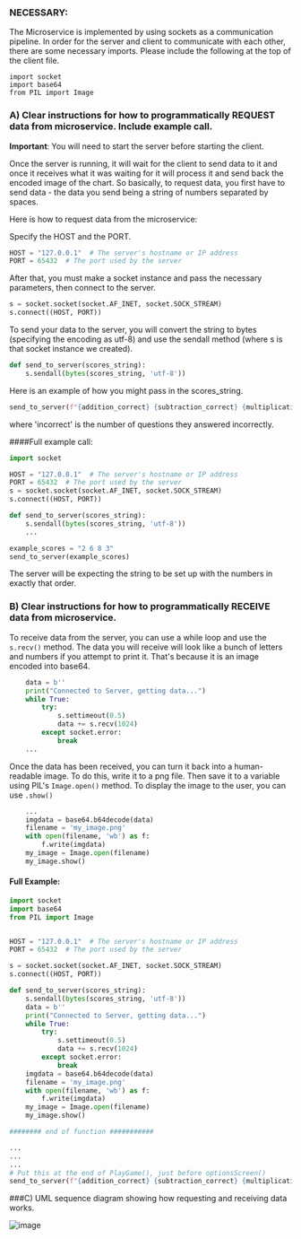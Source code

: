 ### NECESSARY:

The Microservice is implemented by using sockets as a communication pipeline.
In order for the server and client to communicate with each other, there are some necessary imports.
Please include the following at the top of the client file.

```commandline
import socket
import base64
from PIL import Image
```

### A) Clear instructions for how to programmatically REQUEST data from microservice. Include example call.

**Important**: You will need to start the server before starting the client. 

Once the server is running, it will wait for the client to send data to it and 
once it receives what it was waiting for it will process it and send back the 
encoded image of the chart. So basically, to request data, you first have to 
send data - the data you send being a string of numbers separated by spaces.

Here is how to request data from the microservice:

Specify the HOST and the PORT.

```python
HOST = "127.0.0.1"  # The server's hostname or IP address
PORT = 65432  # The port used by the server
```
After that, you must make a socket instance and pass the necessary parameters, 
then connect to the server.
```python
s = socket.socket(socket.AF_INET, socket.SOCK_STREAM)
s.connect((HOST, PORT))
```

To send your data to the server, you will convert the string to bytes (specifying the
encoding as utf-8) and use the sendall method (where s is that socket instance we created).
```python
def send_to_server(scores_string):
    s.sendall(bytes(scores_string, 'utf-8'))
```

Here is an example of how you might pass in the scores_string.
```python
send_to_server(f"{addition_correct} {subtraction_correct} {multiplication_correct} {incorrect}")
```
where 'incorrect' is the number of questions they answered incorrectly.

####Full example call:
```python
import socket

HOST = "127.0.0.1"  # The server's hostname or IP address
PORT = 65432  # The port used by the server
s = socket.socket(socket.AF_INET, socket.SOCK_STREAM)
s.connect((HOST, PORT))

def send_to_server(scores_string):
    s.sendall(bytes(scores_string, 'utf-8'))
    ...

example_scores = "2 6 8 3"
send_to_server(example_scores)
```

The server will be expecting the string to be set up with the numbers in exactly that order.

### B) Clear instructions for how to programmatically RECEIVE data from microservice.

To receive data from the server, you can use a while loop and use the ``s.recv()`` method.
The data you will receive will look like a bunch of letters and numbers if you attempt to
print it. That's because it is an image encoded into base64.
```python
    data = b''
    print("Connected to Server, getting data...")
    while True:
        try:
            s.settimeout(0.5)
            data += s.recv(1024)
        except socket.error:
            break
    ...
```
Once the data has been received, you can turn it back into a human-readable image.
To do this, write it to a png file.
Then save it to a variable using PIL's ``Image.open()`` method.
To display the image to the user, you can use ``.show()``
``` python
    ...
    imgdata = base64.b64decode(data)
    filename = 'my_image.png'
    with open(filename, 'wb') as f:
        f.write(imgdata)
    my_image = Image.open(filename)
    my_image.show()
```

#### Full Example:
```python
import socket
import base64
from PIL import Image


HOST = "127.0.0.1"  # The server's hostname or IP address
PORT = 65432  # The port used by the server

s = socket.socket(socket.AF_INET, socket.SOCK_STREAM)
s.connect((HOST, PORT))

def send_to_server(scores_string):
    s.sendall(bytes(scores_string, 'utf-8'))
    data = b''
    print("Connected to Server, getting data...")
    while True:
        try:
            s.settimeout(0.5)
            data += s.recv(1024)
        except socket.error:
            break
    imgdata = base64.b64decode(data)
    filename = 'my_image.png'
    with open(filename, 'wb') as f:
        f.write(imgdata)
    my_image = Image.open(filename)
    my_image.show()

######## end of function ###########

...
...
...
# Put this at the end of PlayGame(), just before optionsScreen()
send_to_server(f"{addition_correct} {subtraction_correct} {multiplication_correct} {incorrect}")

```

###C) UML sequence diagram showing how requesting and receiving data works.

![image](https://github.com/AriZeto/microservice/assets/98569819/d5926b0d-ce4e-471c-8090-a4b7b0453c42)


